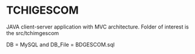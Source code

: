 # TCHIGESCOM
JAVA client-server application with MVC architecture.
Folder of interest is the src/tchimgescom

DB = MySQL and DB_File = BDGESCOM.sql
